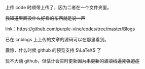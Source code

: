 上传 code 时顺带上传了，因为二者在一个文件夹里。

~~我知道里面没什么好看的东西就是说一声~~

link：<https://github.com/purple-vine/codes/tree/master/Blogs>

已在 cnblogs 上上传的文章的源码可以在那里看到。

震惊，什么时候 github 的预览支持 $\LaTeX$ 了

玩不大动 github，但估计会实时更新~~因为未更新的波浪线逼死强迫症~~